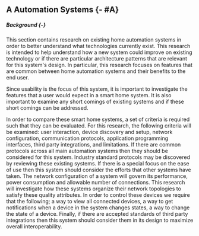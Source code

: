 ## A Automation Systems {- #A}

##### Background {-}

This section contains research on existing home automation systems in order to better understand
what technologies currently exist. This research is intended to help understand how a new system
could improve on existing technology or if there are particular architecture patterns that are
relevant for this system's design. In particular, this research focuses on features that are common
between home automation systems and their benefits to the end user.

Since usability is the focus of this system, it is important to investigate the features that a
user would expect in a smart home system. It is also important to examine any short comings of
existing systems and if these short comings can be addressed.

In order to compare these smart home systems, a set of criteria is required such that they can
be evaluated. For this research, the following criteria will be examined: user interaction,
device discovery and setup, network configuration, communication protocols, application programming
interfaces, third party integrations, and limitations. If there are common protocols across all
main automation systems then they should be considered for this system. Industry standard
protocols may be discovered by reviewing these existing systems. If there is a special focus on
the ease of use then this system should consider the efforts that other systems have taken. The network
configuration of a system will govern its performance, power consumption and allowable number of
connections. This research will investigate how these systems organize their network topologies
to satisfy these quality attributes. In order to control these devices we require that the
following; a way to view all connected devices, a way to get notifications when a device in the
system changes states, a way to change the state of a device. Finally, if there are accepted
standards of third party integrations then this system should consider them in its design to
maximize overall interoperability.


